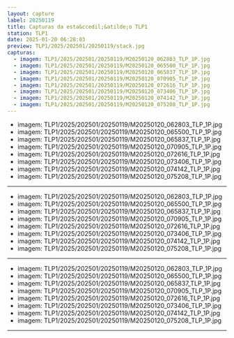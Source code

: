```yaml
---
layout: capture
label: 20250119
title: Capturas da esta&ccedil;&atilde;o TLP1
station: TLP1
date: 2025-01-20 06:28:03
preview: TLP1/2025/202501/20250119/stack.jpg
capturas:
  - imagem: TLP1/2025/202501/20250119/M20250120_062803_TLP_1P.jpg
  - imagem: TLP1/2025/202501/20250119/M20250120_065500_TLP_1P.jpg
  - imagem: TLP1/2025/202501/20250119/M20250120_065837_TLP_1P.jpg
  - imagem: TLP1/2025/202501/20250119/M20250120_070905_TLP_1P.jpg
  - imagem: TLP1/2025/202501/20250119/M20250120_072616_TLP_1P.jpg
  - imagem: TLP1/2025/202501/20250119/M20250120_073406_TLP_1P.jpg
  - imagem: TLP1/2025/202501/20250119/M20250120_074142_TLP_1P.jpg
  - imagem: TLP1/2025/202501/20250119/M20250120_075208_TLP_1P.jpg
---
```

  - imagem: TLP1/2025/202501/20250119/M20250120_062803_TLP_1P.jpg
  - imagem: TLP1/2025/202501/20250119/M20250120_065500_TLP_1P.jpg
  - imagem: TLP1/2025/202501/20250119/M20250120_065837_TLP_1P.jpg
  - imagem: TLP1/2025/202501/20250119/M20250120_070905_TLP_1P.jpg
  - imagem: TLP1/2025/202501/20250119/M20250120_072616_TLP_1P.jpg
  - imagem: TLP1/2025/202501/20250119/M20250120_073406_TLP_1P.jpg
  - imagem: TLP1/2025/202501/20250119/M20250120_074142_TLP_1P.jpg
  - imagem: TLP1/2025/202501/20250119/M20250120_075208_TLP_1P.jpg
---
  - imagem: TLP1/2025/202501/20250119/M20250120_062803_TLP_1P.jpg
  - imagem: TLP1/2025/202501/20250119/M20250120_065500_TLP_1P.jpg
  - imagem: TLP1/2025/202501/20250119/M20250120_065837_TLP_1P.jpg
  - imagem: TLP1/2025/202501/20250119/M20250120_070905_TLP_1P.jpg
  - imagem: TLP1/2025/202501/20250119/M20250120_072616_TLP_1P.jpg
  - imagem: TLP1/2025/202501/20250119/M20250120_073406_TLP_1P.jpg
  - imagem: TLP1/2025/202501/20250119/M20250120_074142_TLP_1P.jpg
  - imagem: TLP1/2025/202501/20250119/M20250120_075208_TLP_1P.jpg
---
  - imagem: TLP1/2025/202501/20250119/M20250120_062803_TLP_1P.jpg
  - imagem: TLP1/2025/202501/20250119/M20250120_065500_TLP_1P.jpg
  - imagem: TLP1/2025/202501/20250119/M20250120_065837_TLP_1P.jpg
  - imagem: TLP1/2025/202501/20250119/M20250120_070905_TLP_1P.jpg
  - imagem: TLP1/2025/202501/20250119/M20250120_072616_TLP_1P.jpg
  - imagem: TLP1/2025/202501/20250119/M20250120_073406_TLP_1P.jpg
  - imagem: TLP1/2025/202501/20250119/M20250120_074142_TLP_1P.jpg
  - imagem: TLP1/2025/202501/20250119/M20250120_075208_TLP_1P.jpg
---
